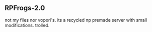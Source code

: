 ## RPFrogs-2.0

not my files nor vopori's. its a recycled np premade server with small modifications.
trolled.
